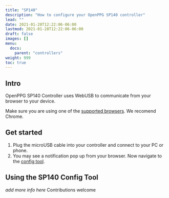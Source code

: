 ```yaml
---
title: "SP140"
description: "How to configure your OpenPPG SP140 controller"
lead: ""
date: 2021-01-28T12:22:06-06:00
lastmod: 2021-01-28T12:22:06-06:00
draft: false
images: []
menu:
  docs:
    parent: "controllers"
weight: 999
toc: true
---
```


## Intro

OpenPPG SP140 Controller uses WebUSB to communicate from your browser to your device.

Make sure you are using one of the [supported browsers](https://caniuse.com/webusb).
We recomend Chrome.

## Get started

1. Plug the microUSB cable into your controller and connect to your PC or phone.
2. You may see a notification pop up from your browser. Now navigate to the [config tool](/configurators/sp140/).

## Using the SP140 Config Tool

_add more info here_ Contributions welcome
